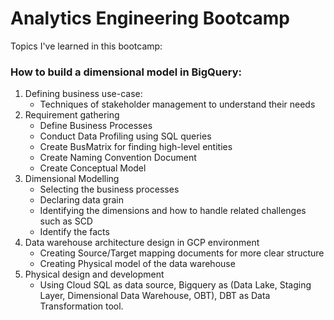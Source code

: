 # Analytics Engineering Bootcamp

Topics I've learned in this bootcamp:

### How to build a dimensional model in BigQuery:

1. Defining business use-case:
      - Techniques of stakeholder management to understand their needs
2. Requirement gathering
      - Define Business Processes
      - Conduct Data Profiling using SQL queries
      - Create BusMatrix for finding high-level entities
      - Create Naming Convention Document
      - Create Conceptual Model
2. Dimensional Modelling
      - Selecting the business processes
      - Declaring data grain
      - Identifying the dimensions and how to handle related challenges such as SCD
      - Identify the facts
3. Data warehouse architecture design in GCP environment
      - Creating Source/Target mapping documents for more clear structure
      - Creating Physical model of the data warehouse
4. Physical design and development
      - Using Cloud SQL as data source, Bigquery as (Data Lake, Staging Layer, Dimensional Data Warehouse, OBT), DBT as Data         Transformation tool.
